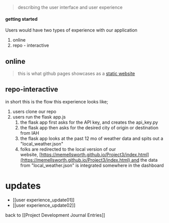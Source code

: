 > describing the user interface and user experience 

#### getting started 

Users would have two types of experience with our application 

1. online 
2. repo - interactive 

## online 
> this is what github pages showcases as a [static website](https://memellsworth.github.io/Project3/index.html)

## repo-interactive 

in short this is the flow this experience looks like;  

1. users clone our repo
2. users run the flask app.js
	1. the flask app first asks for the API key, and creates the api_key.py
	2. the flask app then asks for the desired city of origin or destination from IAH
	3. the flask app looks at the past 12 mo of weather data and spits out a "local_weather.json"	
	4. folks are redirected to the local version of our website, [https://memellsworth.github.io/Project3/index.html](https://memellsworth.github.io/Project3/index.html) and the data from "local_weather.json" is integrated somewhere in the dashboard

# updates 
- [[user experience_update01]]
- [[user experience_update02]]



back to [[Project Development Journal Entries]]
